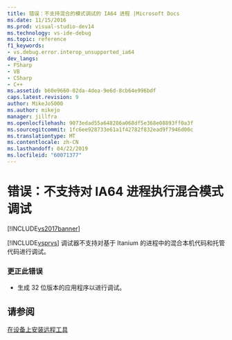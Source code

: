 ```yaml
---
title: 错误：不支持混合的模式调试的 IA64 进程 |Microsoft Docs
ms.date: 11/15/2016
ms.prod: visual-studio-dev14
ms.technology: vs-ide-debug
ms.topic: reference
f1_keywords:
- vs.debug.error.interop_unsupported_ia64
dev_langs:
- FSharp
- VB
- CSharp
- C++
ms.assetid: b60e9660-02da-4dea-9e6d-8cb64e996bdf
caps.latest.revision: 9
author: MikeJo5000
ms.author: mikejo
manager: jillfra
ms.openlocfilehash: 9073edad55a648286a068df5e368e08893ff0a3f
ms.sourcegitcommit: 1fc6ee928733e61a1f42782f832ead9f7946d00c
ms.translationtype: MT
ms.contentlocale: zh-CN
ms.lasthandoff: 04/22/2019
ms.locfileid: "60071377"
---
```

# <a name="error-mixed-mode-debugging-for-ia64-processes-is-unsupported"></a>错误：不支持对 IA64 进程执行混合模式调试
[!INCLUDE[vs2017banner](../includes/vs2017banner.md)]

[!INCLUDE[vsprvs](../includes/vsprvs-md.md)] 调试器不支持对基于 Itanium 的进程中的混合本机代码和托管代码进行调试。  
  
### <a name="to-correct-this-error"></a>更正此错误  
  
- 生成 32 位版本的应用程序以进行调试。  
  
## <a name="see-also"></a>请参阅  
 [在设备上安装远程工具](http://msdn.microsoft.com/library/90f45630-0d26-4698-8c1f-63f85a12db9c)

